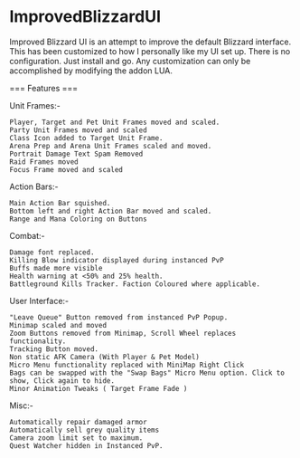 ImprovedBlizzardUI
==================

Improved Blizzard UI is an attempt to improve the default Blizzard interface. This has been customized to how I personally like my UI set up. There is no configuration. Just install and go. Any customization can only be accomplished by modifying the addon LUA.

=== Features ===

Unit Frames:-

    Player, Target and Pet Unit Frames moved and scaled.
    Party Unit Frames moved and scaled
    Class Icon added to Target Unit Frame.
    Arena Prep and Arena Unit Frames scaled and moved.
    Portrait Damage Text Spam Removed
    Raid Frames moved
    Focus Frame moved and scaled


Action Bars:-

    Main Action Bar squished.
    Bottom left and right Action Bar moved and scaled.
    Range and Mana Coloring on Buttons


Combat:-

    Damage font replaced.
    Killing Blow indicator displayed during instanced PvP
    Buffs made more visible
    Health warning at <50% and 25% health.
    Battleground Kills Tracker. Faction Coloured where applicable.


User Interface:-

    "Leave Queue" Button removed from instanced PvP Popup.
    Minimap scaled and moved
    Zoom Buttons removed from Minimap, Scroll Wheel replaces functionality.
    Tracking Button moved.
    Non static AFK Camera (With Player & Pet Model)
    Micro Menu functionality replaced with MiniMap Right Click
    Bags can be swapped with the "Swap Bags" Micro Menu option. Click to show, Click again to hide.
    Minor Animation Tweaks ( Target Frame Fade )


Misc:-

    Automatically repair damaged armor
    Automatically sell grey quality items
    Camera zoom limit set to maximum.
    Quest Watcher hidden in Instanced PvP.


